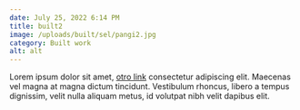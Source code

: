 ```yaml
---
date: July 25, 2022 6:14 PM
title: built2
image: /uploads/built/sel/pangi2.jpg
category: Built work
alt: alt
---
```

Lorem ipsum dolor sit amet, [otro link](https://www.google.com) consectetur adipiscing elit. Maecenas vel magna at magna dictum tincidunt. Vestibulum rhoncus, libero a tempus dignissim, velit nulla aliquam metus, id volutpat nibh velit dapibus elit.